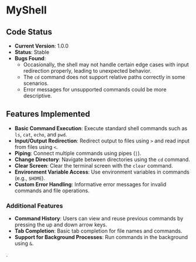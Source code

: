 # MyShell

## Code Status

- **Current Version**: 1.0.0
- **Status**: Stable
- **Bugs Found**:
  - Occasionally, the shell may not handle certain edge cases with input redirection properly, leading to unexpected behavior.
  - The `cd` command does not support relative paths correctly in some scenarios.
  - Error messages for unsupported commands could be more descriptive.

## Features Implemented

- **Basic Command Execution**: Execute standard shell commands such as `ls`, `cat`, `echo`, and `pwd`.
- **Input/Output Redirection**: Redirect output to files using `>` and read input from files using `<`.
- **Piping**: Connect multiple commands using pipes (`|`).
- **Change Directory**: Navigate between directories using the `cd` command.
- **Clear Screen**: Clear the terminal screen with the `clear` command.
- **Environment Variable Access**: Use environment variables in commands (e.g., `$HOME`).
- **Custom Error Handling**: Informative error messages for invalid commands and file operations.

### Additional Features

- **Command History**: Users can view and reuse previous commands by pressing the up and down arrow keys.
- **Tab Completion**: Basic tab completion for file names and commands.
- **Support for Background Processes**: Run commands in the background using `&`.

.